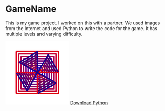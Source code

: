 # GameName
<p> This is my game project.  I worked on this with a partner.  We used images from the Internet and used Python to write the code for the game.  It has multiple levels and varying difficulty. </p>
<img src="https://github.com/rstanisci/GameName/blob/master/Stanisci.PNG" height="200px">
<a href="https://www.python.org/downloads/">Download Python</a>
